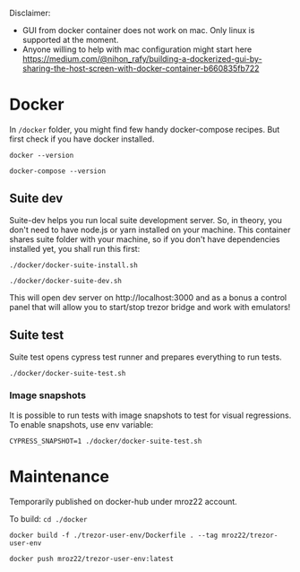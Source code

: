 Disclaimer: 
- GUI from docker container does not work on mac. Only linux is supported at the moment.
- Anyone willing to help with mac configuration might start here https://medium.com/@nihon_rafy/building-a-dockerized-gui-by-sharing-the-host-screen-with-docker-container-b660835fb722

# Docker

In `/docker` folder, you might find few handy docker-compose recipes. But first check if you have docker installed.

`docker --version`

`docker-compose --version`


## Suite dev

Suite-dev helps you run local suite development server. So, in theory, you don't need to have node.js or yarn installed on your machine.
This container shares suite folder with your machine, so if you don't have dependencies installed yet, you shall run this first:

`./docker/docker-suite-install.sh`

`./docker/docker-suite-dev.sh`

This will open dev server on http://localhost:3000 and as a bonus a control panel that will allow you to start/stop trezor bridge and work with emulators!

## Suite test

Suite test opens cypress test runner and prepares everything to run tests.

`./docker/docker-suite-test.sh`

### Image snapshots

It is possible to run tests with image snapshots to test for visual regressions. To enable snapshots, use env variable:

`CYPRESS_SNAPSHOT=1 ./docker/docker-suite-test.sh`

# Maintenance

Temporarily published on docker-hub under mroz22 account.

To build:
`cd ./docker`

`docker build -f ./trezor-user-env/Dockerfile . --tag mroz22/trezor-user-env`

`docker push mroz22/trezor-user-env:latest`